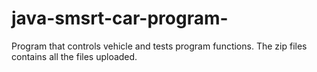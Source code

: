 # java-smsrt-car-program-
Program that controls vehicle and tests program functions. The zip files contains all the files uploaded.
